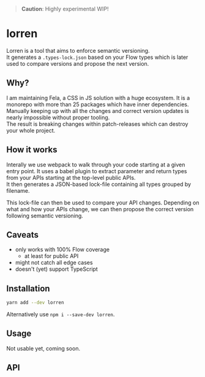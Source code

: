 > **Caution**: Highly experimental WIP!

# lorren

Lorren is a tool that aims to enforce semantic versioning.<br>
It generates a `.types-lock.json` based on your Flow types which is later used to compare versions and propose the next version.

## Why?
I am maintaining Fela, a CSS in JS solution with a huge ecosystem. It is a monorepo with more than 25 packages which have inner dependencies. Manually keeping up with all the changes and correct version updates is nearly impossible without proper tooling.<br>
The result is breaking changes within patch-releases which can destroy your whole project.

## How it works

Interally we use webpack to walk through your code starting at a given entry point. It uses a babel plugin to extract parameter and return types from your APIs starting at the top-level public APIs.<br>
It then generates a JSON-based lock-file containing all types grouped by filename.

This lock-file can then be used to compare your API changes. Depending on what and how your APIs change, we can then propose the correct version following semantic versioning.

## Caveats
* only works with 100% Flow coverage
  - at least for public API
* might not catch all edge cases
* doesn't (yet) support TypeScript

## Installation
```sh
yarn add --dev lorren
```
Alternatively use `npm i --save-dev lorren`.

## Usage
Not usable yet, coming soon.

## API